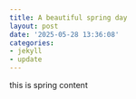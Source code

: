 ```yaml
---
title: A beautiful spring day
layout: post
date: '2025-05-28 13:36:08'
categories:
- jekyll
- update
---
```


this is spring content
